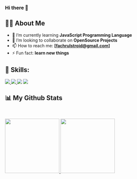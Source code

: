 ### Hi there 👋

## 🙋‍♂️ About Me
- 🌱 I’m currently learning **JavaScript Programming Language**
- 👯 I’m looking to collaborate on **OpenSource Projects**
- 📫 How to reach me: **[fachrulstroid@gmail.com]**
- ⚡ Fun fact: **learn new things**

## 🚀 Skills:
<p align="left"> 
    <a href="https://www.w3.org/html/" target="_blank"> <img src="https://img.icons8.com/color/48/000000/html-5.png"/> </a> 
    <a href="https://www.w3schools.com/css/" target="_blank"> <img src="https://img.icons8.com/color/48/000000/css3.png"/> </a> 
    <a href="https://developer.mozilla.org/en-US/docs/Web/JavaScript" target="_blank"> <img src="https://img.icons8.com/color/50/000000/javascript--v2.png"/></a>
    <a href="https://www.w3schools.com/php/" target="_blank"> <img src="https://img.icons8.com/officexs/50/000000/php-logo.png"/> </a>    
</p>

## 📊 My Github Stats
<br/>
<p align="left">
<a href="https://github.com/fachrul-rh">
  <img height="180em" src="https://github-readme-stats-eight-theta.vercel.app/api?username=fachrul-rh&show_icons=true&theme=algolia&include_all_commits=true&count_private=true"/>
  <img height="180em" src="https://github-readme-stats-eight-theta.vercel.app/api/top-langs/?username=fachrul-rh&layout=compact&langs_count=8&theme=algolia"/>
</a>
</p>
<br/>
